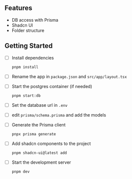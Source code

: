 ## Features

- DB access with Prisma
- Shadcn UI
- Folder structure

## Getting Started

- [ ] Install dependencies
  ```bash
  pnpm install
  ```
- [ ] Rename the app in `package.json` and `src/app/layout.tsx`
- [ ] Start the postgres container (if needed)
  ```bash
  pnpm start:db
  ```
- [ ] Set the database url in `.env`
- [ ] edit `prisma/schema.prisma` and add the models
- [ ] Generate the Prisma client
  ```bash
  pnpx prisma generate
  ```
- [ ] Add shadcn components to the project

  ```bash
  pnpm shadcn-ui@latest add
  ```

- [ ] Start the development server
  ```bash
  pnpm dev
  ```

